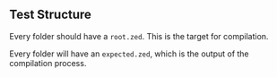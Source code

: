 ## Test Structure
Every folder should have a `root.zed`. This is the target for compilation.

Every folder will have an `expected.zed`, which is the output of the compilation process.
